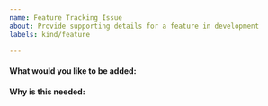 ```yaml
---
name: Feature Tracking Issue
about: Provide supporting details for a feature in development
labels: kind/feature

---
```

<!-- Feature requests are unlikely to make progress as an issue.
-->

#### What would you like to be added:

#### Why is this needed:
